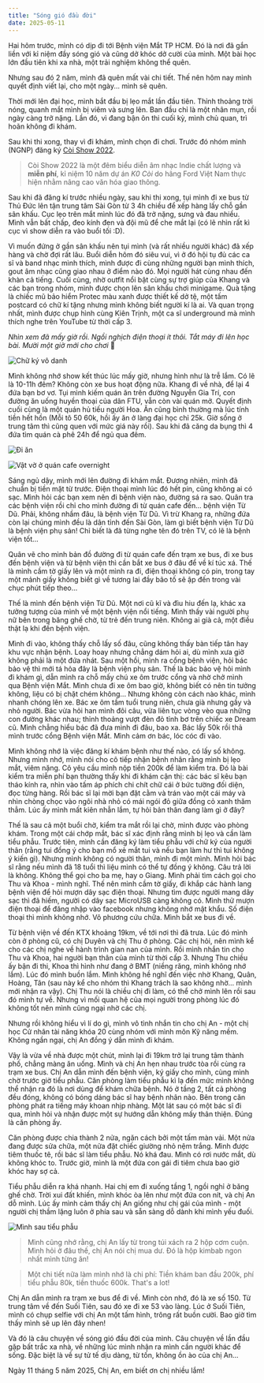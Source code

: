 ```yaml
---
title: "Sóng gió đầu đời"
date: 2025-05-11
---
```


Hai hôm trước, mình có dịp đi tới Bệnh viện Mắt TP HCM. Đó là nơi đã gắn liền với kỉ niệm đầy sóng gió và cũng dở khóc dở cười của mình. Một bài học lớn đầu tiên khi xa nhà, một trải nghiệm không thể quên. 

Nhưng sau đó 2 năm, mình đã quên mất vài chi tiết. Thế nên hôm nay mình quyết định viết lại, cho một ngày... mình sẽ quên.

Thời mới lên đại học, mình bắt đầu bị lẹo mắt lần đầu tiên. Thỉnh thoảng trời nóng, quanh mắt mình bị viêm và sưng lên. Ban đầu chỉ là một nhân mụn, rồi ngày càng trở nặng. Lần đó, vì đang bận ôn thi cuối kỳ, mình chủ quan, trì hoãn không đi khám.

Sau khi thi xong, thay vì đi khám, mình chọn đi chơi. Trước đó nhóm mình (NGNP) đăng ký [Còi Show 2022](https://www.facebook.com/k0.coi/?locale=vi_VN).

> Còi Show 2022 là một đêm biểu diễn âm nhạc Indie chất lượng và __miễn phí__, kỉ niệm 10 năm dự án _K0 Còi_ do hãng Ford Việt Nam thực hiện nhằm nâng cao văn hóa giao thông.

Sau khi đã đăng kí trước nhiều ngày, sau khi thi xong, tụi mình đi xe bus từ Thủ Đức lên tận trung tâm Sài Gòn từ 3 4h chiều để xếp hàng lấy chỗ gần sân khấu. Cục lẹo trên mắt mình lúc đó đã trở nặng, sưng và đau nhiều. Mình vẫn bất chấp, đeo kính đen và đội mũ để che mắt lại (có lẽ nhìn rất kì cục vì show diễn ra vào buổi tối :D). 

Vì muốn đứng ở gần sân khấu nên tụi mình (và rất nhiều người khác) đã xếp hàng và chờ đợi rất lâu. Buổi diễn hôm đó siêu vui, vì ở đó hội tụ đủ các ca sĩ và band nhạc mình thích, mình được đi cùng những người bạn mình thích, gout âm nhạc cũng giao nhau ở điểm nào đó. Mọi người hát cùng nhau đến khàn cả tiếng. Cuối cùng, nhờ outfit nổi bật cùng sự trợ giúp của Khang và các bạn trong nhóm, mình được chọn lên sân khấu chơi minigame. Quà tặng là chiếc mũ bảo hiểm Protec màu xanh được thiết kế dở tệ, một tấm postcard có chữ kí tặng nhưng mình không biết người kí là ai. Và quan trọng nhất, mình được chụp hình cùng Kiên Trịnh, một ca sĩ underground mà mình thích nghe trên YouTube từ thời cấp 3. 

_Nhìn xem đã mấy giờ rồi. Ngồi nghịch điện thoại ít thôi. Tắt máy đi lên học bài. Mười một giờ mới cho chơi_ :musical_note: 

![Chữ ký vô danh](https://drive.google.com/file/d/1rnqohW7JZqn_MKg23kHX-o7vpTyUVojv/view?usp=drive_link)

Mình không nhớ show kết thúc lúc mấy giờ, nhưng hình như là trễ lắm. Có lẽ là 10-11h đêm? Không còn xe bus hoạt động nữa. Khang đi về nhà, để lại 4 đứa bạn bơ vơ. Tụi mình kiếm quán ăn trên đường Nguyễn Gia Trí, con đường ăn uống huyền thoại của dân FTU, vẫn còn vài quán mở. Quyết định cuối cùng là một quán hủ tiếu người Hoa. Ăn cũng bình thường mà lúc tính tiền hết hồn (Mỗi tô 50 60k, hồi ấy ăn ở làng đại học chỉ 25k. Giờ sống ở trung tâm thì cũng quen với mức giá này rồi). Sau khi đã căng da bụng thì 4 đứa tìm quán cà phê 24h để ngủ qua đêm.

![Đi ăn](https://drive.google.com/file/d/1xgasnEODcSO7MrYO2yr_HTXrZ7tl2Huv/view?usp=drive_link)

![Vật vờ ở quán cafe overnight](https://drive.google.com/file/d/1jO2-VUUy9PRZDkIxUT8tLUxFh1WVLfU-/view?usp=drive_link)

Sáng ngủ dậy, mình mới lên đường đi khám mắt. Đương nhiên, mình đã chuẩn bị tiền mặt từ trước. Điện thoại mình lúc đó hết pin, cũng không ai có sạc. Mình hỏi các bạn xem nên đi bệnh viện nào, đường sá ra sao. Quân tra các bệnh viện rồi chỉ cho mình đường đi từ quán cafe đến... bệnh viện Từ Dũ. Phải, không nhầm đâu, là bệnh viện Từ Dũ. Vì trừ Khang ra, những đứa còn lại chúng mình đều là dân tỉnh đến Sài Gòn, làm gì biết bệnh viện Từ Dũ là bệnh viện phụ sản! Chỉ biết là đã từng nghe tên đó trên TV, có lẽ là bệnh viện tốt... 

Quân vẽ cho mình bản đồ đường đi từ quán cafe đến trạm xe bus, đi xe bus đến bệnh viện và từ bệnh viện thì cần bắt xe bus ở đâu để về kí túc xá. Thế là mình cầm tờ giấy lên và một mình ra đi, điện thoại không có pin, trong tay một mảnh giấy không biết gì về tương lai đầy bão tố sẽ ập đến trong vài chục phút tiếp theo...

Thế là mình đến bệnh viện Từ Dũ. Một nơi cũ kĩ và đìu hiu đến lạ, khác xa tưởng tượng của mình về một bệnh viện nổi tiếng. Mình thấy vài người phụ nữ bên trong băng ghế chờ, từ trẻ đến trung niên. Không ai già cả, một điều thật lạ khi đến bệnh viện.

Mình đi vào, không thấy chỗ lấy số đâu, cũng không thấy bàn tiếp tân hay khu vực nhận bệnh. Loay hoay nhưng chẳng dám hỏi ai, dù mình xưa giờ không phải là một đứa nhát. Sau một hồi, mình ra cổng bệnh viện, hỏi bác bảo vệ thì mới tá hỏa đây là bệnh viện phụ sản. Thế là bác bảo vệ hỏi mình đi khám gì, dẫn mình ra chỗ mấy chú xe ôm trước cổng và nhờ chở mình qua Bệnh viện Mắt. Mình chưa đi xe ôm bao giờ, không biết có nên tin tưởng không, liệu có bị chặt chém không... Nhưng không còn cách nào khác, mình nhanh chóng lên xe. Bác xe ôm tầm tuổi trung niên, chưa già nhưng gầy và nhỏ người. Bác vừa hỏi han mình đôi câu, vừa liên tục vòng vèo qua những con đường khác nhau; thỉnh thoảng vượt đèn đỏ tỉnh bơ trên chiếc xe Dream cũ. Mình chẳng hiểu bác đã đưa mình đi đâu, bao xa. Bác lấy 50k rồi thả mình trước cổng Bệnh viện Mắt. Mình cảm ơn bác, lóc cóc đi vào.

Mình không nhớ là việc đăng kí khám bệnh như thế nào, có lấy số không. Nhưng mình nhớ, mình nói cho cô tiếp nhận bệnh nhân rằng mình bị lẹo mắt, viêm nặng. Cô yêu cầu mình nộp tiền 200k để làm kiểm tra. Đó là bài kiểm tra miễn phí bạn thường thấy khi đi khám cận thị: các bác sĩ kêu bạn tháo kính ra, nhìn vào tấm áp phích chi chít chữ cái ở bức tường đối diện, đọc từng hàng. Rồi bác sĩ lại mời bạn đặt cằm và trán vào một cái máy và nhìn chòng chọc vào ngôi nhà nhỏ có mái ngói đỏ giữa đồng cỏ xanh thăm thẳm. Lúc ấy mình mất kiên nhẫn lắm, tự hỏi bản thân đang làm gì ở đây? 

Thế là sau cả một buổi chờ, kiểm tra mắt rồi lại chờ, mình được vào phòng khám. Trong một cái chớp mắt, bác sĩ xác định rằng mình bị lẹo và cần làm tiểu phẫu. Trước tiên, mình cần đăng ký làm tiểu phẫu với chữ ký của người thân (rằng tui đồng ý cho bạn mổ xẻ mắt tui và nếu bạn làm hư thì tui không ý kiến gì). Nhưng mình không có người thân, mình đi một mình. Mình hỏi bác sĩ rằng nếu mình đã 18 tuổi thì liệu mình có thể tự đồng ý không. Câu trả lời là không. Không thể gọi cho ba mẹ, hay o Giang. Mình phải tìm cách gọi cho Thu và Khoa - mình nghĩ. Thế nên mình cầm tờ giấy, đi khắp các hành lang bệnh viện để hỏi mượn dây sạc điện thoại. Nhưng tìm được người mang dây sạc thì đã hiếm, người có dây sạc MicroUSB càng không có. Mình thử mượn điện thoại để đăng nhập vào facebook nhưng không nhớ mật khẩu. Số điện thoại thì mình không nhớ. Vô phương cứu chữa. Mình bắt xe bus đi về. 

Từ bệnh viện về đến KTX khoảng 19km, về tới nơi thì đã trưa. Lúc đó mình còn ở phòng cũ, có chị Duyên và chị Thu ở phòng. Các chị hỏi, nên mình kể cho các chị nghe về hành trình gian nan của mình. Rồi mình nhắn tin cho Thu và Khoa, hai người bạn thân của mình từ thời cấp 3. Nhưng Thu chiều ấy bận đi thi, Khoa thì hình như đang ở BMT (niềng răng, mình không nhớ lắm). Lúc đó mình buồn lắm. Mình không hề nghĩ đến việc nhờ Khang, Quân, Hoàng, Tân (sau này kể cho nhóm thì Khang trách là sao không nhờ... mình mới nhận ra vậy). Chị Thu nói là chiều chị đi làm, có thể chở mình lên rồi sau đó mình tự về. Nhưng vì mối quan hệ của mọi người trong phòng lúc đó không tốt nên mình cũng ngại nhờ các chị. 

Nhưng rồi không hiểu vì lí do gì, mình vô tình nhắn tin cho chị An - một chị học Cử nhân tài năng khóa 20 cùng nhóm với mình môn Kỹ năng mềm. Không ngần ngại, chị An đồng ý dẫn mình đi khám.

Vậy là vừa về nhà được một chút, mình lại đi 19km trở lại trung tâm thành phố, chẳng màng ăn uống. Mình và chị An hẹn nhau trước tòa rồi cùng ra trạm xe bus. Chị An dẫn mình đến bệnh viện, ký giấy cho mình, cùng mình chờ trước giờ tiểu phẫu. Căn phòng làm tiểu phẫu kì lạ đến mức mình không thể nhận ra đó là nơi dùng để khám chữa bệnh. Nó ở tầng 2, tất cả phòng đều đóng, không có bóng dáng bác sĩ hay bệnh nhân nào. Bên trong căn phòng phát ra tiếng máy khoan nhịp nhàng. Một lát sau có một bác sĩ đi qua, mình hỏi và nhận được một sự hướng dẫn không mấy thân thiện. Đúng là căn phòng ấy.

Căn phòng được chia thành 2 nửa, ngăn cách bởi một tấm màn vải. Một nửa đang được sửa chữa, một nửa đặt chiếc giường nhỏ nệm trắng. Mình được tiêm thuốc tê, rồi bác sĩ làm tiểu phẫu. Nó khá đau. Mình có rơi nước mắt, dù không khóc to. Trước giờ, mình là một đứa con gái đi tiêm chưa bao giờ khóc hay sợ cả.

Tiểu phẫu diễn ra khá nhanh. Hai chị em đi xuống tầng 1, ngồi nghỉ ở băng ghế chờ. Trời xui đất khiến, mình khóc òa lên như một đứa con nít, và chị An dỗ mình. Lúc ấy mình cảm thấy chị An giống như chị gái của mình - một người chị thầm lặng luôn ở phía sau và sẵn sàng dỗ dành khi mình yếu đuối.

![Mình sau tiểu phẫu](https://drive.google.com/file/d/1wG_WYvP3gZyJksyqfFzKvNmnEVnuF4dR/view?usp=drive_link)

> Mình cũng nhớ rằng, chị An lấy từ trong túi xách ra 2 hộp cơm cuộn. Mình hỏi ở đâu thế, chị An nói chị mua dư. Đó là hộp kimbab ngon nhất mình từng ăn!

> Một chi tiết nữa làm mình nhớ là chi phí: Tiền khám ban đầu 200k, phí tiểu phẫu 80k, tiền thuốc 600k. That's a lot!

Chị An dẫn mình ra trạm xe bus để đi về. Mình còn nhớ, đó là xe số 150. Từ trung tâm về đến Suối Tiên, sau đó xe đi xe 53 vào làng. Lúc ở Suối Tiên, mình có chụp selfie với chị An một tấm hình, trông rất buồn cười. Bao giờ tìm thấy mình sẽ up lên đây nhen!

Và đó là câu chuyện về sóng gió đầu đời của mình. Câu chuyện về lần đầu gặp bất trắc xa nhà, về những lúc mình nhận ra mình cần người khác để sống. Đặc biệt là về sự tử tế dịu dàng, từ tốn, không ồn ào của chị An...

Ngày 11 tháng 5 năm 2025, 
Chị An, em biết ơn chị nhiều lắm!

